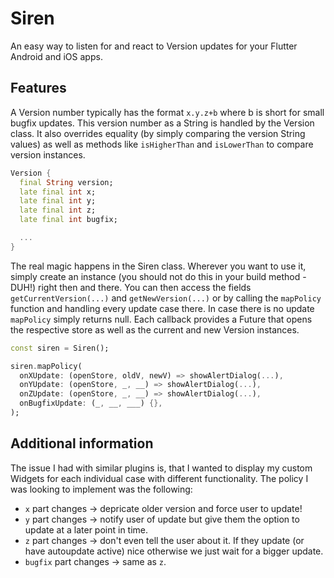 # Siren

An easy way to listen for and react to Version updates for your Flutter Android and iOS apps.

## Features

A Version number typically has the format `x.y.z+b` where b is short for small bugfix updates. This version number as a String is handled by the Version class. It also overrides equality (by simply comparing the version String values) as well as methods like `isHigherThan` and `isLowerThan` to compare version instances.

```dart
Version {
  final String version;
  late final int x;
  late final int y;
  late final int z;
  late final int bugfix;

  ...
}
```


The real magic happens in the Siren class. Wherever you want to use it, simply create an instance (you should not do this in your build method - DUH!) right then and there. You can then access the fields `getCurrentVersion(...)` and `getNewVersion(...)` or by calling the `mapPolicy` function and handling every update case there. In case there is no update `mapPolicy` simply returns null. Each callback provides a Future<void> that opens the respective store as well as the current and new Version instances.

```dart
const siren = Siren();

siren.mapPolicy(
  onXUpdate: (openStore, oldV, newV) => showAlertDialog(...),
  onYUpdate: (openStore, _, __) => showAlertDialog(...),
  onZUpdate: (openStore, _, __) => showAlertDialog(...),
  onBugfixUpdate: (_, __, ___) {},
);
```

## Additional information

The issue I had with similar plugins is, that I wanted to display my custom Widgets for each individual case with different functionality. The policy I was looking to implement was the following:
- `x` part changes -> depricate older version and force user to update!
- `y` part changes -> notify user of update but give them the option to update at a later point in time.
- `z` part changes -> don't even tell the user about it. If they update (or have autoupdate active) nice otherwise we just wait for a bigger update.
- `bugfix` part changes -> same as `z`.
